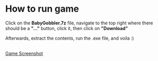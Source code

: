 <h1>How to run game</h1>
<p>Click on the <b>BabyGobbler.7z</b> file, navigate to the top right where there should be a <b>"..."</b> button, click it, then click on <b>"Download"</b></p>
<p>Afterwards, extract the contents, run the .exe file, and voila :)</p>
<br>
<a href="https://github.com/AlexPat09/baby-gobbler/blob/main/image.png">Game Screenshot</a>

